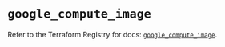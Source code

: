 # `google_compute_image`

Refer to the Terraform Registry for docs: [`google_compute_image`](https://registry.terraform.io/providers/hashicorp/google-beta/6.8.0/docs/resources/google_compute_image).
